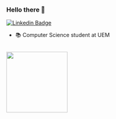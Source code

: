 ### Hello there 👋

[![Linkedin Badge](https://img.shields.io/badge/LinkedIn-%230077B5.svg?&style=flat-square&logo=linkedin&logoColor=white)](https://www.linkedin.com/in/gabrielsvendrame/)


- 📚 Computer Science student at UEM

##

  <a href="https://github.com/GabrVendrame">
  <!-- <img height="160cm" src="https://github-readme-stats.vercel.app/api?username=GabrVendrame&show_icons=true&theme=react&include_all_commits=true&count_private=true"/> -->
  <img height="160cm" src="https://github-readme-stats.vercel.app/api/top-langs/?username=GabrVendrame&layout=compact&langs_count=8&theme=react"/>
</div>
